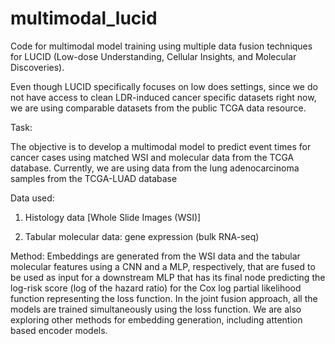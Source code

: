 # multimodal_lucid
Code for multimodal model training using multiple data fusion techniques for LUCID (Low-dose Understanding, Cellular Insights, and Molecular Discoveries).

Even though LUCID specifically focuses on low does settings, since we do not have access to clean LDR-induced cancer specific datasets right now, we are using comparable datasets from the public TCGA
data resource. 


Task:

The objective is to develop a multimodal model to predict event times for cancer cases using matched WSI and molecular data from the TCGA database.
Currently, we are using data from the lung adenocarcinoma samples from the TCGA-LUAD database 

Data used:

1. Histology data [Whole Slide Images (WSI)] <br />


2. Tabular molecular data: gene expression (bulk RNA-seq) <br />

[//]: # (These data have been collected from https://drive.google.com/drive/folders/14TwYYsBeAnJ8ljkvU5YbIHHvFPltUVDr)


Method:
Embeddings are generated from the WSI data and the tabular molecular features using a CNN and a MLP, respectively, that are fused to be used as input for a downstream MLP that has its final node predicting the log-risk score (log of the hazard ratio) for the Cox log partial likelihood function representing the loss function. In the joint fusion approach, all the models are trained simultaneously using the loss function.
We are also exploring other methods for embedding generation, including attention based encoder models.
